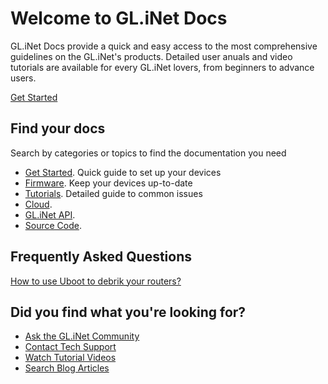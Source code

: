 # Welcome to GL.iNet Docs

GL.iNet Docs provide a quick and easy access to the most comprehensive guidelines on the GL.iNet's products. Detailed user anuals and video tutorials are available for every GL.iNet lovers, from beginners to advance users.

[Get Started](tutorials/first_time_setup/)

## Find your docs

Search by categories or topics to find the documentation you need

- [Get Started](tutorials/first_time_setup/). Quick guide to set up your devices
- [Firmware](https://dl.gl-inet.com). Keep your devices up-to-date
- [Tutorials](tutorials/). Detailed guide to common issues
- [Cloud](tutorials/cloud/).
- [GL.iNet API](https://dev.gl-inet.com/api/).
- [Source Code](https://github.com/gl-inet/openwrt).

## Frequently Asked Questions

[How to use Uboot to debrik your routers?](tutorials/uboot/)

## Did you find what you're looking for?

- [Ask the GL.iNet Community](https://forum.gl-inet.com)
- [Contact Tech Support](mailto:support@gl-inet.com)
- [Watch Tutorial Videos](https://www.youtube.com/channel/UCBfNEzurltlIeFFCbUgHQyg)
- [Search Blog Articles](https://blog.gl-inet.com)